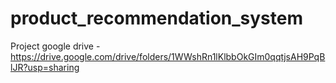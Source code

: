# product_recommendation_system

Project google drive - https://drive.google.com/drive/folders/1WWshRn1lKlbbOkGIm0qqtjsAH9PqBlJR?usp=sharing

